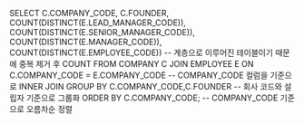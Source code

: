 SELECT C.COMPANY_CODE, C.FOUNDER,
          COUNT(DISTINCT(E.LEAD_MANAGER_CODE)),
          COUNT(DISTINCT(E.SENIOR_MANAGER_CODE)),
          COUNT(DISTINCT(E.MANAGER_CODE)),
          COUNT(DISTINCT(E.EMPLOYEE_CODE)) -- 계층으로 이루어진 테이블이기 때문에 중복 제거 후 COUNT
    FROM COMPANY C
    JOIN EMPLOYEE E
    ON C.COMPANY_CODE = E.COMPANY_CODE -- COMPANY_CODE 컬럼을 기준으로 INNER JOIN
    GROUP BY C.COMPANY_CODE,C.FOUNDER -- 회사 코드와 설립자 기준으로 그룹화
ORDER BY  C.COMPANY_CODE; -- COMPANY_CODE 기준으로 오름차순 정렬 